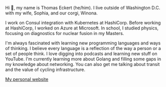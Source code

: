 Hi 👋, my name is Thomas Eckert (he/him). I live outside of Washington D.C. with my wife, Sophia, and our corgi, Winona.

I work on Consul integration with Kubernetes at HashiCorp. Before working at HashiCorp, I worked on Azure at Microsoft. In school, I studied physics, focusing on diagnostics for nuclear fusion in my Masters.

I'm always fascinated with learning new programming languages and ways of thinking. I believe every language is a reflection of the way a person or a set of people think. I love digging into podcasts and learning new stuff on YouTube. I'm currently learning more about Golang and filling some gaps in my knowledge about networking. You can also get me talking about transit and the value of cycling infrastructure.

[My personal website](https://thomaseckert.dev/)

